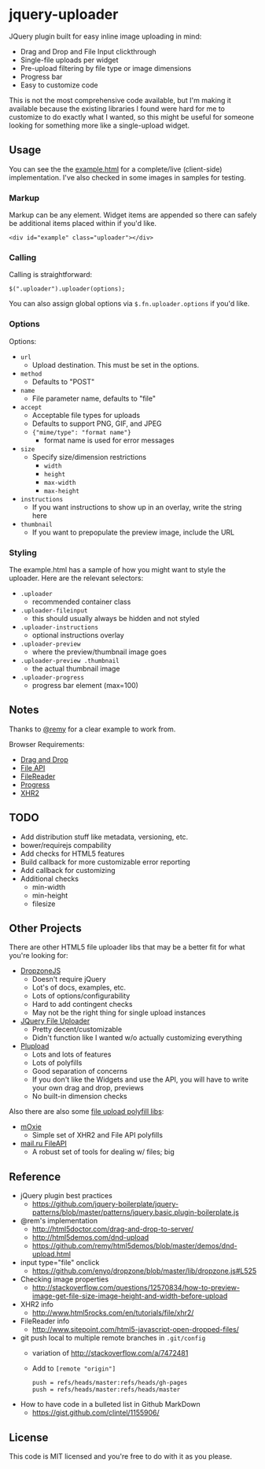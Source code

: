 # jquery-uploader

JQuery plugin built for easy inline image uploading in mind:

* Drag and Drop and File Input clickthrough
* Single-file uploads per widget
* Pre-upload filtering by file type or image dimensions
* Progress bar
* Easy to customize code

This is not the most comprehensive code available, but I'm making it available because the existing libraries I found were hard for me to customize to do exactly what I wanted, so this might be useful for someone looking for something more like a single-upload widget.

## Usage

You can see the the [example.html](http://lhl.github.io/jquery-uploader/example.html) for a complete/live (client-side) implementation.
I've also checked in some images in samples for testing.

### Markup
Markup can be any element. Widget items are appended so there can safely be additional items placed within if you'd like.

```
<div id="example" class="uploader"></div>
``` 

### Calling
Calling is straightforward:

```
$(".uploader").uploader(options);
```

You can also assign global options via `$.fn.uploader.options` if you'd like.

### Options
Options:
* `url`
  * Upload destination. This must be set in the options.
* `method`
  * Defaults to "POST"
* `name`
  * File parameter name, defaults to "file" 
* `accept` 
  * Acceptable file types for uploads
  * Defaults to support PNG, GIF, and JPEG
  * `{"mime/type": "format name"}`
    * format name is used for error messages
* `size`
  * Specify size/dimension restrictions
    * `width`
    * `height`
    * `max-width`
    * `max-height`
* `instructions`
  * If you want instructions to show up in an overlay, write the string here
* `thumbnail`
  * If you want to prepopulate the preview image, include the URL

### Styling
The example.html has a sample of how you might want to style the uploader.  Here are the relevant selectors:
* `.uploader`
  * recommended container class
* `.uploader-fileinput`
  * this should usually always be hidden and not styled
* `.uploader-instructions`
  * optional instructions overlay
* `.uploader-preview`
  * where the preview/thumbnail image goes
* `.uploader-preview .thumbnail`
  * the actual thumbnail image
* `.uploader-progress`
  * progress bar element (max=100)

## Notes
Thanks to [@remy](https://github.com/remy) for a clear example to work from.

Browser Requirements:
* [Drag and Drop](http://caniuse.com/#feat=dragndrop)
* [File API](http://caniuse.com/#feat=fileapi)
* [FileReader](http://caniuse.com/#feat=filereader)
* [Progress](http://caniuse.com/#feat=progressmeter)
* [XHR2](http://caniuse.com/#feat=xhr2)

## TODO
* Add distribution stuff like metadata, versioning, etc.
* bower/requirejs compability
* Add checks for HTML5 features
* Build callback for more customizable error reporting
* Add callback for customizing
* Additional checks
  * min-width
  * min-height
  * filesize

## Other Projects
There are other HTML5 file uploader libs that may be a better fit for what you're looking for:

* [DropzoneJS](http://www.dropzonejs.com/)
  * Doesn't require jQuery
  * Lot's of docs, examples, etc.
  * Lots of options/configurability
  * Hard to add contingent checks
  * May not be the right thing for single upload instances
* [JQuery File Uploader](https://github.com/danielm/uploader)
  * Pretty decent/customizable
  * Didn't function like I wanted w/o actually customizing everything
* [Plupload](http://www.plupload.com/)
  * Lots and lots of features
  * Lots of polyfills
  * Good separation of concerns
  * If you don't like the Widgets and use the API, you will have to write your own drag and drop, previews
  * No built-in dimension checks

Also there are also some [file upload polyfill libs](https://github.com/Modernizr/Modernizr/wiki/HTML5-Cross-Browser-Polyfills#file-api):

* [mOxie](https://github.com/moxiecode/moxie)
  * Simple set of XHR2 and File API polyfills
* [mail.ru FileAPI](http://mailru.github.io/FileAPI/)
  * A robust set of tools for dealing w/ files; big

## Reference
* jQuery plugin best practices
  * https://github.com/jquery-boilerplate/jquery-patterns/blob/master/patterns/jquery.basic.plugin-boilerplate.js
* @rem's implementation
  * http://html5doctor.com/drag-and-drop-to-server/
  * http://html5demos.com/dnd-upload
  * https://github.com/remy/html5demos/blob/master/demos/dnd-upload.html
* input type="file" onclick
  * https://github.com/enyo/dropzone/blob/master/lib/dropzone.js#L525
* Checking image properties
  * http://stackoverflow.com/questions/12570834/how-to-preview-image-get-file-size-image-height-and-width-before-upload
* XHR2 info
  * http://www.html5rocks.com/en/tutorials/file/xhr2/
* FileReader info
  * http://www.sitepoint.com/html5-javascript-open-dropped-files/
* git push local to multiple remote branches in `.git/config`
  * variation of http://stackoverflow.com/a/7472481
  * Add to `[remote "origin"]`

    ```
    push = refs/heads/master:refs/heads/gh-pages
    push = refs/heads/master:refs/heads/master
    ```
* How to have code in a bulleted list in Github MarkDown
  * https://gist.github.com/clintel/1155906/

## License
This code is MIT licensed and you're free to do with it as you please.
